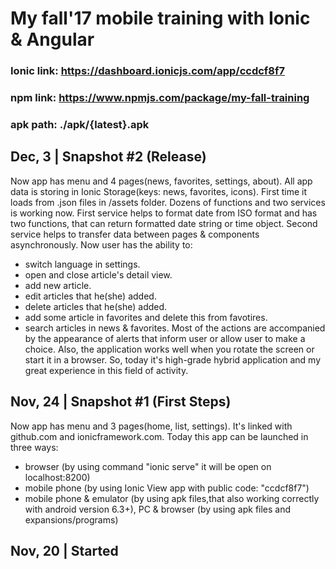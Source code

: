 # My fall'17 mobile training with Ionic & Angular #
### Ionic link: https://dashboard.ionicjs.com/app/ccdcf8f7 ###
### npm link: https://www.npmjs.com/package/my-fall-training ###
### apk path: ./apk/{latest}.apk ###

## Dec, 3 | Snapshot #2 (Release) ##
Now app has menu and 4 pages(news, favorites, settings, about).
All app data is storing in Ionic Storage(keys: news, favorites, icons). First time it loads from .json files in /assets folder.
Dozens of functions and two services is working now.
First service helps to format date from ISO format and has two functions, that can return formatted date string or time object. 
Second service helps to transfer data between pages & components asynchronously.
Now user has the ability to:
- switch language in settings.
- open and close article's detail view.
- add new article.
- edit articles that he(she) added.
- delete articles that he(she) added.
- add some article in favorites and delete this from favotires.
- search articles in news & favorites.
Most of the actions are accompanied by the appearance of alerts that inform user or allow user to make a choice.
Also, the application works well when you rotate the screen or start it in a browser.
So, today it's high-grade hybrid application and my great experience in this field of activity.

## Nov, 24 | Snapshot #1 (First Steps) ##
Now app has menu and 3 pages(home, list, settings). 
It's linked with github.com and ionicframework.com. 
Today this app can be launched in three ways:
- browser (by using command "ionic serve" it will be open on localhost:8200)
- mobile phone (by using Ionic View app with public code: "ccdcf8f7")
- mobile phone & emulator (by using apk files,that also working correctly with android version 6.3+), 
  PC & browser (by using apk files and expansions/programs)

## Nov, 20 | Started ##

